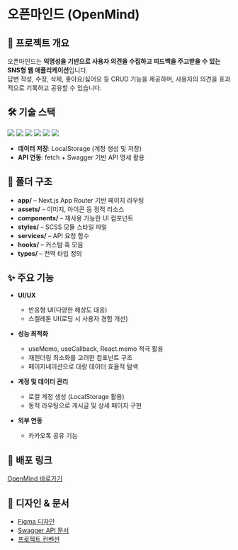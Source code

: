 # 오픈마인드 (OpenMind)

## 📌 프로젝트 개요
오픈마인드는 **익명성을 기반으로 사용자 의견을 수집하고 피드백을 주고받을 수 있는 SNS형 웹 애플리케이션**입니다.  
답변 작성, 수정, 삭제, 좋아요/싫어요 등 CRUD 기능을 제공하며, 사용자의 의견을 효과적으로 기록하고 공유할 수 있습니다.

## 🛠 기술 스택
<p align="left">
  <img src="https://img.shields.io/badge/HTML5-E34F26?style=flat&logo=html5&logoColor=white"/>
  <img src="https://img.shields.io/badge/Sass-CC6699?style=flat&logo=sass&logoColor=white"/>
  <img src="https://img.shields.io/badge/JavaScript-F7DF1E?style=flat&logo=javascript&logoColor=black"/>
  <img src="https://img.shields.io/badge/TypeScript-3178C6?style=flat&logo=typescript&logoColor=white"/>
  <img src="https://img.shields.io/badge/React-61DAFB?style=flat&logo=react&logoColor=black"/>
  <img src="https://img.shields.io/badge/Next.js-000000?style=flat&logo=nextdotjs&logoColor=white"/>
</p>

- **데이터 저장**: LocalStorage (계정 생성 및 저장)  
- **API 연동**: fetch + Swagger 기반 API 명세 활용  

## 📂 폴더 구조
- **app/** – Next.js App Router 기반 페이지 라우팅
- **assets/** – 이미지, 아이콘 등 정적 리소스
- **components/** – 재사용 가능한 UI 컴포넌트
- **styles/** – SCSS 모듈 스타일 파일
- **services/** – API 요청 함수
- **hooks/** – 커스텀 훅 모음
- **types/** – 전역 타입 정의

## ✨ 주요 기능
- **UI/UX**
  - 반응형 UI(다양한 해상도 대응) 
  - 스켈레톤 UI(로딩 시 사용자 경험 개선)  

- **성능 최적화**
  - useMemo, useCallback, React.memo 적극 활용
  - 재렌더링 최소화를 고려한 컴포넌트 구조  
  - 페이지네이션으로 대량 데이터 효율적 탐색  

- **계정 및 데이터 관리**
  - 로컬 계정 생성 (LocalStorage 활용)  
  - 동적 라우팅으로 게시글 및 상세 페이지 구현  

- **외부 연동**
  - 카카오톡 공유 기능

## 🚀 배포 링크
[OpenMind 바로가기](https://openmind-psi.vercel.app)

## 🎨 디자인 & 문서
- [Figma 디자인](https://www.figma.com/design/sy1OrnQQF3y7E78ioeGsaM/OPENMIND?node-id=0-1&p=f&t=AF6lCOdT1lmZIgxd-0)  
- [Swagger API 문서](https://openmind-api.vercel.app/docs/)  
- [프로젝트 컨벤션](https://chivalrous-barberry-9bb.notion.site/OpenMind-254a83bcc886808b878ef679236ee7c5?source=copy_link)
